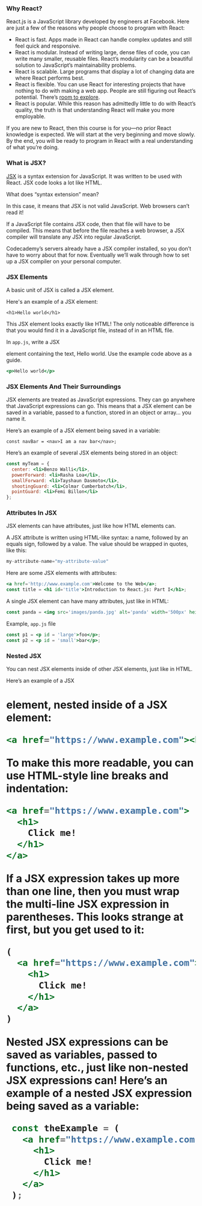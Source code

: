 ### Why React?

React.js is a JavaScript library developed by engineers at Facebook. Here are just a few of the reasons why people choose to program with React:

- React is fast. Apps made in React can handle complex updates and still feel quick and responsive.
- React is modular. Instead of writing large, dense files of code, you can write many smaller, reusable files. React’s modularity can be a beautiful solution to JavaScript’s maintainability problems.
- React is scalable. Large programs that display a lot of changing data are where React performs best.
- React is flexible. You can use React for interesting projects that have nothing to do with making a web app. People are still figuring out React’s potential. There’s [room to explore](https://github.com/jiwonbest/amazing-react-projects).
- React is popular. While this reason has admittedly little to do with React’s quality, the truth is that understanding React will make you more employable.

If you are new to React, then this course is for you—no prior React knowledge is expected. We will start at the very beginning and move slowly. By the end, you will be ready to program in React with a real understanding of what you’re doing.

### What is JSX?

[JSX](https://www.codecademy.com/resources/docs/react/jsx) is a syntax extension for JavaScript. It was written to be used with React. JSX code looks a lot like HTML.

What does “syntax extension” mean?

In this case, it means that JSX is not valid JavaScript. Web browsers can’t read it!

If a JavaScript file contains JSX code, then that file will have to be compiled. This means that before the file reaches a web browser, a JSX compiler will translate any JSX into regular JavaScript.

Codecademy’s servers already have a JSX compiler installed, so you don’t have to worry about that for now. Eventually we’ll walk through how to set up a JSX compiler on your personal computer.

### JSX Elements

A basic unit of JSX is called a JSX element.

Here's an example of a JSX element:

```
<h1>Hello world</h1>
```

This JSX element looks exactly like HTML! The only noticeable difference is that you would find it in a JavaScript file, instead of in an HTML file.

In `app.js`, write a JSX <p> element containing the text, Hello world. Use the example code above as a guide.

```jsx
<p>Hello world</p>
```

### JSX Elements And Their Surroundings

JSX elements are treated as JavaScript expressions. They can go anywhere that JavaScript expressions can go. This means that a JSX element can be saved in a variable, passed to a function, stored in an object or array… you name it.

Here’s an example of a JSX element being saved in a variable:

```
const navBar = <nav>I am a nav bar</nav>;
```

Here’s an example of several JSX elements being stored in an object:

```jsx
const myTeam = {
  center: <li>Benzo Walli</li>,
  powerForward: <li>Rasha Loa</li>,
  smallForward: <li>Tayshaun Dasmoto</li>,
  shootingGuard: <li>Colmar Cumberbatch</li>,
  pointGuard: <li>Femi Billon</li>
};
```

### Attributes In JSX

JSX elements can have attributes, just like how HTML elements can.

A JSX attribute is written using HTML-like syntax: a name, followed by an equals sign, followed by a value. The value should be wrapped in quotes, like this:

```javascript
my-attribute-name="my-attribute-value"
```

Here are some JSX elements with attributes:

```jsx
<a href='http://www.example.com'>Welcome to the Web</a>;
const title = <h1 id='title'>Introduction to React.js: Part I</h1>; 
```

A single JSX element can have many attributes, just like in HTML:

```jsx
const panda = <img src='images/panda.jpg' alt='panda' width='500px' height='500px'>;
```

Example, `app.js` file

```jsx
const p1 = <p id = 'large'>foo</p>;
const p2 = <p id = 'small'>bar</p>;
```

### Nested JSX

You can nest JSX elements inside of other JSX elements, just like in HTML.

Here’s an example of a JSX <h1> element, nested inside of a JSX <a> element:

```jsx
<a href="https://www.example.com"><h1>Click me!</h1></a>
```

To make this more readable, you can use HTML-style line breaks and indentation:

```jsx
<a href="https://www.example.com">
  <h1>
    Click me!
  </h1>
</a>
```

If a JSX expression takes up more than one line, then you must wrap the multi-line JSX expression in parentheses. This looks strange at first, but you get used to it:

```jsx
(
  <a href="https://www.example.com">
    <h1>
      Click me!
    </h1>
  </a>
)
```

Nested JSX expressions can be saved as variables, passed to functions, etc., just like non-nested JSX expressions can! Here’s an example of a nested JSX expression being saved as a variable:

```jsx
 const theExample = (
   <a href="https://www.example.com">
     <h1>
       Click me!
     </h1>
   </a>
 );
```

<!-- 
Instructions
Checkpoint 1 Enabled

1. Declare a new variable named myDiv. Set myDiv equal to a JSX <div> element.

Wrap the <div></div> in parentheses, and use indentation and line breaks like in the examples. In between the <div></div> tags, nest an <h1></h1> containing the text Hello world.
Concept Review
Want to quickly review some of the concepts you’ve been learning? Take a look at this material's cheatsheet!
Community Forums

Here are some helpful links to the top questions asked by coders about this exercise:

    Why do we need parentheses around multi-line JSX expressions?

Still have questions? View this exercise's thread in the Codecademy Forums.
-->
